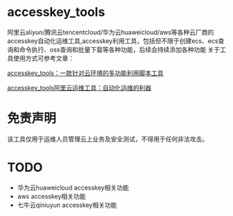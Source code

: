 # accesskey_tools
阿里云aliyun/腾讯云tencentcloud/华为云huaweicloud/aws等各种云厂商的accesskey自动化运维工具,accesskey利用工具，包括但不限于创建ecs、ecs查询和命令执行、oss查询和批量下载等各种功能，后续会持续添加各种功能
关于工具使用方式可参考文章：

[accesskey_tools：一款针对云环境的多功能利用脚本工具](https://blog.csdn.net/saygoodbyeyo/article/details/132347160)
  

[accesskey_tools阿里云运维工具：自动化运维的利器](https://www.freebuf.com/sectool/377068.html)
# 免责声明
该工具仅用于运维人员管理云上业务及安全测试，不得用于任何非法攻击。

# TODO

* 华为云huaweicloud accesskey相关功能
* aws accesskey相关功能
* 七牛云qiniuyun accesskey相关功能
